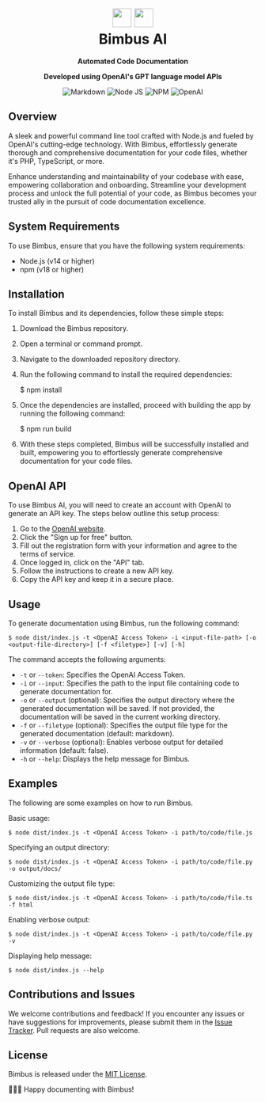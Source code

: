 <body>
    <div align="center">
        <h1 align="center">
            <img src="https://raw.githubusercontent.com/bitgangstudio/bimbus-cli/master/icons/bgs.png" width="38" />
            <img src="https://raw.githubusercontent.com/bitgangstudio/bimbus-cli/master/icons/openai.png" width="38" />
            <br/>
            Bimbus AI
        </h1>
        <p><strong>Automated Code Documentation</strong></p>
        <p><strong>Developed using OpenAI's GPT language model APIs</strong></p>
        <p align="center">
            <img src="https://img.shields.io/badge/Markdown-000000.svg?stylee&logo=Markdown&logoColor=white" alt="Markdown" />
            <img src="https://img.shields.io/badge/Node.js-339933.svg?style=flat&logo=node.js&logoColor=white" alt="Node JS" />
            <img src="https://img.shields.io/badge/npm-CB3837.svg?style=flat&logo=npm&logoColor=white" alt="NPM" />
            <img src="https://img.shields.io/badge/OpenAI-412991.svg?stylee&logo=OpenAI&logoColor=white" alt="OpenAI" />
        </p>
    </div>
</body>

Overview
-------------------

A sleek and powerful command line tool crafted with Node.js and fueled by OpenAI's cutting-edge technology. With Bimbus, effortlessly generate thorough and comprehensive documentation for your code files, whether it's PHP, TypeScript, or more.

Enhance understanding and maintainability of your codebase with ease, empowering collaboration and onboarding. Streamline your development process and unlock the full potential of your code, as Bimbus becomes your trusted ally in the pursuit of code documentation excellence.

System Requirements
-------------------

To use Bimbus, ensure that you have the following system requirements:

*   Node.js (v14 or higher)
*   npm (v18 or higher)

Installation
------------

To install Bimbus and its dependencies, follow these simple steps:

1. Download the Bimbus repository.
2. Open a terminal or command prompt.
3. Navigate to the downloaded repository directory.
4. Run the following command to install the required dependencies:

    $ npm install

5. Once the dependencies are installed, proceed with building the app by running the following command:

    $ npm run build

6. With these steps completed, Bimbus will be successfully installed and built, empowering you to effortlessly generate comprehensive documentation for your code files.

OpenAI API
------------

To use Bimbus AI, you will need to create an account with OpenAI to generate an API key. The steps below outline this setup process:

1. Go to the [OpenAI website](https://platform.openai.com/).
2. Click the "Sign up for free" button.
3. Fill out the registration form with your information and agree to the terms of service.
4. Once logged in, click on the "API" tab.
5. Follow the instructions to create a new API key.
6. Copy the API key and keep it in a secure place.

Usage
-----

To generate documentation using Bimbus, run the following command:

    $ node dist/index.js -t <OpenAI Access Token> -i <input-file-path> [-o <output-file-directory>] [-f <filetype>] [-v] [-h]

The command accepts the following arguments:

*   `-t` or `--token`: Specifies the OpenAI Access Token.
*   `-i` or `--input`: Specifies the path to the input file containing code to generate documentation for.
*   `-o` or `--output` (optional): Specifies the output directory where the generated documentation will be saved. If not provided, the documentation will be saved in the current working directory.
*   `-f` or `--filetype` (optional): Specifies the output file type for the generated documentation (default: markdown).
*   `-v` or `--verbose` (optional): Enables verbose output for detailed information (default: false).
*   `-h` or `--help`: Displays the help message for Bimbus.

Examples
--------

The following are some examples on how to run Bimbus.

Basic usage:

    $ node dist/index.js -t <OpenAI Access Token> -i path/to/code/file.js

Specifying an output directory:

    $ node dist/index.js -t <OpenAI Access Token> -i path/to/code/file.py -o output/docs/

Customizing the output file type:

    $ node dist/index.js -t <OpenAI Access Token> -i path/to/code/file.ts -f html

Enabling verbose output:

    $ node dist/index.js -t <OpenAI Access Token> -i path/to/code/file.py -v

Displaying help message:

    $ node dist/index.js --help

Contributions and Issues
------------------------

We welcome contributions and feedback! If you encounter any issues or have suggestions for improvements, please submit them in the [Issue Tracker](https://link-to-issue-tracker). Pull requests are also welcome.

License
-------

Bimbus is released under the [MIT License](https://raw.githubusercontent.com/bitgangstudio/bimbus-cli/master/LICENSE).

📝👩‍💻 Happy documenting with Bimbus!
